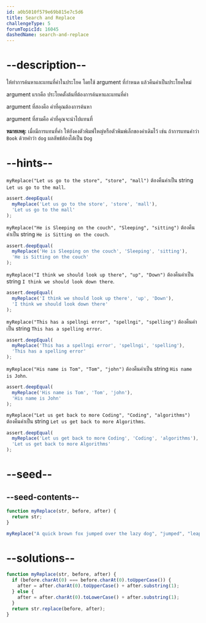 ```yaml
---
id: a0b5010f579e69b815e7c5d6
title: Search and Replace
challengeType: 5
forumTopicId: 16045
dashedName: search-and-replace
---
```


# --description--

ให้ทำการค้นหาและแทนที่ค่าในประโยค โดยใช้ argument ที่กำหนด แล้วคืนค่าเป็นประโยคใหม่

argument แรกคือ ประโยคตั้งต้นที่ต้องการค้นหาและแทนที่ค่า

argument ที่สองคือ คำที่คุณต้องการค้นหา

argument ที่สามคือ คำที่คุณจะนำไปแทนที่

**หมายเหตุ:** เมื่อมีการแทนที่คำ ให้ยังคงตัวพิมพ์ใหญ่หรือตัวพิมพ์เล็กของคำเดิมไว้ เช่น ถ้าการแทนคำว่า `Book` ด้วยคำว่า `dog` ผลลัพธ์ต้องได้เป็น `Dog`

# --hints--

`myReplace("Let us go to the store", "store", "mall")` ต้องคืนค่าเป็น string `Let us go to the mall`.

```js
assert.deepEqual(
  myReplace('Let us go to the store', 'store', 'mall'),
  'Let us go to the mall'
);
```

`myReplace("He is Sleeping on the couch", "Sleeping", "sitting")` ต้องคืนค่าเป็น string `He is Sitting on the couch`.

```js
assert.deepEqual(
  myReplace('He is Sleeping on the couch', 'Sleeping', 'sitting'),
  'He is Sitting on the couch'
);
```

`myReplace("I think we should look up there", "up", "Down")` ต้องคืนค่าเป็น string `I think we should look down there`.

```js
assert.deepEqual(
  myReplace('I think we should look up there', 'up', 'Down'),
  'I think we should look down there'
);
```

`myReplace("This has a spellngi error", "spellngi", "spelling")` ต้องคืนค่าเป็น string `This has a spelling error`.

```js
assert.deepEqual(
  myReplace('This has a spellngi error', 'spellngi', 'spelling'),
  'This has a spelling error'
);
```

`myReplace("His name is Tom", "Tom", "john")` ต้องคืนค่าเป็น string `His name is John`.

```js
assert.deepEqual(
  myReplace('His name is Tom', 'Tom', 'john'),
  'His name is John'
);
```

`myReplace("Let us get back to more Coding", "Coding", "algorithms")` ต้องคืนค่าเป็น string `Let us get back to more Algorithms`.

```js
assert.deepEqual(
  myReplace('Let us get back to more Coding', 'Coding', 'algorithms'),
  'Let us get back to more Algorithms'
);
```

# --seed--

## --seed-contents--

```js
function myReplace(str, before, after) {
  return str;
}

myReplace("A quick brown fox jumped over the lazy dog", "jumped", "leaped");
```

# --solutions--

```js
function myReplace(str, before, after) {
  if (before.charAt(0) === before.charAt(0).toUpperCase()) {
    after = after.charAt(0).toUpperCase() + after.substring(1);
  } else {
    after = after.charAt(0).toLowerCase() + after.substring(1);
  }
  return str.replace(before, after);
}
```
